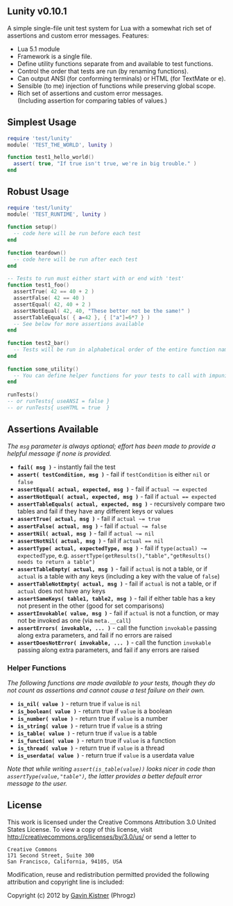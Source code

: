 ## Lunity v0.10.1 

A simple single-file unit test system for Lua with a somewhat rich set of assertions and custom error messages. Features:

* Lua 5.1 module
* Framework is a single file.
* Define utility functions separate from and available to test functions.
* Control the order that tests are run (by renaming functions).
* Can output ANSI (for conforming terminals) or HTML (for TextMate or e).
* Sensible (to me) injection of functions while preserving global scope.
* Rich set of assertions and custom error messages.  
  (Including assertion for comparing tables of values.)


## Simplest Usage

~~~ lua
require 'test/lunity'
module( 'TEST_THE_WORLD', lunity )

function test1_hello_world()
  assert( true, "If true isn't true, we're in big trouble." )
end
~~~

## Robust Usage

~~~ lua
require 'test/lunity'
module( 'TEST_RUNTIME', lunity )
 
function setup()
  -- code here will be run before each test
end
     
function teardown()
  -- code here will be run after each test
end
     
-- Tests to run must either start with or end with 'test'
function test1_foo()
  assertTrue( 42 == 40 + 2 )
  assertFalse( 42 == 40 )
  assertEqual( 42, 40 + 2 )
  assertNotEqual( 42, 40, "These better not be the same!" )
  assertTableEquals( { a=42 }, { ["a"]=6*7 } )
  -- See below for more assertions available
end
     
function test2_bar()
  -- Tests will be run in alphabetical order of the entire function name
end
     
function some_utility()
  -- You can define helper functions for your tests to call with impunity
end
     
runTests()
-- or runTests{ useANSI = false }
-- or runTests{ useHTML = true  }
~~~

## Assertions Available

_The `msg` parameter is always optional; effort has been made to provide a helpful message if none is provided._

* <strong>`fail( msg )`</strong> - instantly fail the test
* <strong>`assert( testCondition, msg )`</strong> - fail if `testCondition` is either `nil` or `false`
* <strong>`assertEqual( actual, expected, msg )`</strong> - fail if `actual ~= expected`
* <strong>`assertNotEqual( actual, expected, msg )`</strong> - fail if `actual == expected`
* <strong>`assertTableEquals( actual, expected, msg )`</strong> - recursively compare two tables and fail if they have any different keys or values
* <strong>`assertTrue( actual, msg )`</strong> - fail if `actual ~= true`
* <strong>`assertFalse( actual, msg )`</strong> - fail if `actual ~= false`
* <strong>`assertNil( actual, msg )`</strong> - fail if `actual ~= nil`
* <strong>`assertNotNil( actual, msg )`</strong> - fail if `actual == nil`
* <strong>`assertType( actual, expectedType, msg )`</strong> - fail if `type(actual) ~= expectedType`, e.g. `assertType(getResults(),"table","getResults() needs to return a table")`
* <strong>`assertTableEmpty( actual, msg )`</strong> - fail if `actual` is not a table, or if `actual` is a table with any keys (including a key with the value of `false`)
* <strong>`assertTableNotEmpty( actual, msg )`</strong> - fail if `actual` is not a table, or if `actual` does not have any keys
* <strong>`assertSameKeys( table1, table2, msg )`</strong> - fail if either table has a key not present in the other (good for set comparisons)
* <strong>`assertInvokable( value, msg )`</strong> - fail if `actual` is not a function, or may not be invoked as one (via `meta.__call`)
* <strong>`assertErrors( invokable, ... )`</strong> - call the function `invokable` passing along extra parameters, and fail if no errors are raised
* <strong>`assertDoesNotError( invokable, ... )`</strong> - call the function `invokable` passing along extra parameters, and fail if any errors are raised

### Helper Functions

_The following functions are made available to your tests, though they do not count as assertions and cannot cause a test failure on their own._

* <strong>`is_nil( value )`</strong> - return true if `value` is `nil`
* <strong>`is_boolean( value )`</strong> - return true if `value` is a boolean
* <strong>`is_number( value )`</strong> - return true if `value` is a number
* <strong>`is_string( value )`</strong> - return true if `value` is a string
* <strong>`is_table( value )`</strong> - return true if `value` is a table
* <strong>`is_function( value )`</strong> - return true if `value` is a function
* <strong>`is_thread( value )`</strong> - return true if `value` is a thread
* <strong>`is_userdata( value )`</strong> - return true if `value` is a userdata value

*Note that while writing `assert(is_table(value))` looks nicer in code than `assertType(value,"table")`, the latter provides a better default error message to the user.*

## License

This work is licensed under the Creative Commons Attribution 3.0
United States License. To view a copy of this license, visit
http://creativecommons.org/licenses/by/3.0/us/ or send a letter to

    Creative Commons
    171 Second Street, Suite 300
    San Francisco, California, 94105, USA

Modification, reuse and redistribution permitted provided the following
attribution and copyright line is included:

Copyright (c) 2012 by [Gavin Kistner](mailto:!@phrogz.net) (Phrogz)





